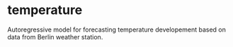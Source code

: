 # temperature
Autoregressive model for forecasting temperature developement based on data from Berlin weather station.
